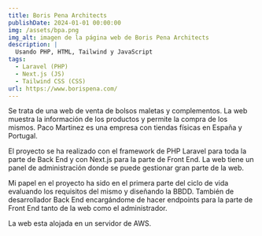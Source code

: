 ```yaml
---
title: Boris Pena Architects
publishDate: 2024-01-01 00:00:00
img: /assets/bpa.png
img_alt: imagen de la página web de Boris Pena Architects
description: |
  Usando PHP, HTML, Tailwind y JavaScript
tags:
  - Laravel (PHP)
  - Next.js (JS)
  - Tailwind CSS (CSS)
url: https://www.borispena.com/
---
```


Se trata de una web de venta de bolsos maletas y complementos. La web muestra la
información de los productos y permite la compra de los mismos. Paco Martinez es
una empresa con tiendas físicas en España y Portugal.

El proyecto se ha realizado con el framework de PHP Laravel para toda la parte
de Back End y con Next.js para la parte de Front End. La web tiene un panel de
administración donde se puede gestionar gran parte de la web.

Mi papel en el proyecto ha sido en el primera parte del ciclo de vida evaluando
los requisitos del mismo y diseñando la BBDD. También de desarrollador Back End
encargándome de hacer endpoints para la parte de Front End tanto de la web como
el administrador.

La web esta alojada en un servidor de AWS.

